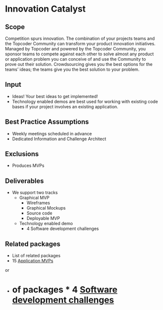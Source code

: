 # Innovation Catalyst

## Scope

Competition spurs innovation. The combination of your projects teams and the Topcoder Community can transform your product innovation initiatives.  Managed by Topcoder and powered by the Topcoder Community, you sponsor teams to compete against each other to solve almost any product or application problem you can conceive of and use the Community to prove out their solution.  Crowdsourcing gives you the best options for the teams’ ideas; the teams give you the best solution to your problem.

## Input

- Ideas!  Your best ideas to get implemented!
- Technology enabled demos are best used for working with existing code bases if your project involves an existing application.  

## Best Practice Assumptions
- Weekly meetings scheduled in advance
- Dedicated Information and Challenge Architect


## Exclusions
- Produces MVPs

## Deliverables

- We support two tracks
  - Graphical MVP
    - Wireframes
    - Graphical Mockups
    - Source code
    - Deployable MVP
  - Technology enabled demo
    - 4 Software development challenges

## Related packages
- List of related packages
- 15 [Application MVPs](../app-mvp/README.md)

or

- # of packages * 4 [Software development challenges](../dev-augmentation/README.md)
